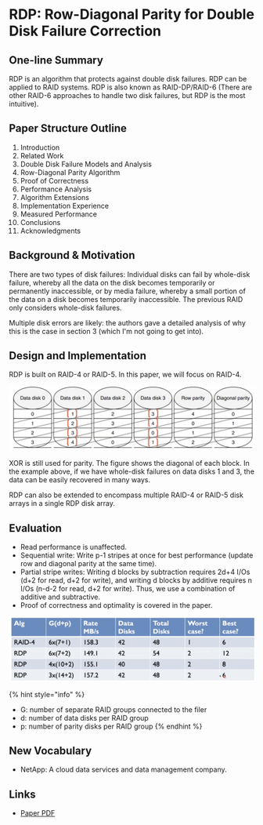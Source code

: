 # RDP: Row-Diagonal Parity for Double Disk Failure Correction

## One-line Summary

RDP is an algorithm that protects against double disk failures. RDP can be applied to RAID systems. RDP is also known as RAID-DP/RAID-6 \(There are other RAID-6 approaches to handle two disk failures, but RDP is the most intuitive\).

## Paper Structure Outline

1. Introduction
2. Related Work
3. Double Disk Failure Models and Analysis
4. Row-Diagonal Parity Algorithm
5. Proof of Correctness
6. Performance Analysis
7. Algorithm Extensions
8. Implementation Experience
9. Measured Performance
10. Conclusions
11. Acknowledgments

## Background & Motivation

There are two types of disk failures: Individual disks can fail by whole-disk failure, whereby all the data on the disk becomes temporarily or permanently inaccessible, or by media failure, whereby a small portion of the data on a disk becomes temporarily inaccessible. The previous RAID only considers whole-disk failures.

Multiple disk errors are likely: the authors gave a detailed analysis of why this is the case in section 3 \(which I'm not going to get into\).

## Design and Implementation

RDP is built on RAID-4 or RAID-5. In this paper, we will focus on RAID-4.

![In this case, p = 5. We have \(p+1\) disks and \(p-1\) data disks.](../../.gitbook/assets/screen-shot-2020-12-27-at-2.13.28-pm.png)

XOR is still used for parity. The figure shows the diagonal of each block. In the example above, if we have whole-disk failures on data disks 1 and 3, the data can be easily recovered in many ways.

RDP can also be extended to encompass multiple RAID-4 or RAID-5 disk arrays in a single RDP disk array.

## Evaluation

* Read performance is unaffected.
* Sequential write: Write p-1 stripes at once for best performance \(update row and diagonal parity at the same time\).
* Partial stripe writes: Writing d blocks by subtraction requires 2d+4 I/Os \(d+2 for read, d+2 for write\), and writing d blocks by additive requires n I/Os \(n-d-2 for read, d+2 for write\). Thus, we use a combination of additive and subtractive.
* Proof of correctness and optimality is covered in the paper.

![Write performance measured: RDP gives a much better reliability for the same cost and performance.](../../.gitbook/assets/screen-shot-2020-12-27-at-2.22.53-pm.png)

{% hint style="info" %}
* G: number of separate RAID groups connected to the filer
* d: number of data disks per RAID group
* p: number of parity disks per RAID group
{% endhint %}

## New Vocabulary

* NetApp: A cloud data services and data management company.

## Links

* [Paper PDF](https://www.usenix.org/legacy/publications/library/proceedings/fast04/tech/corbett/corbett.pdf)

